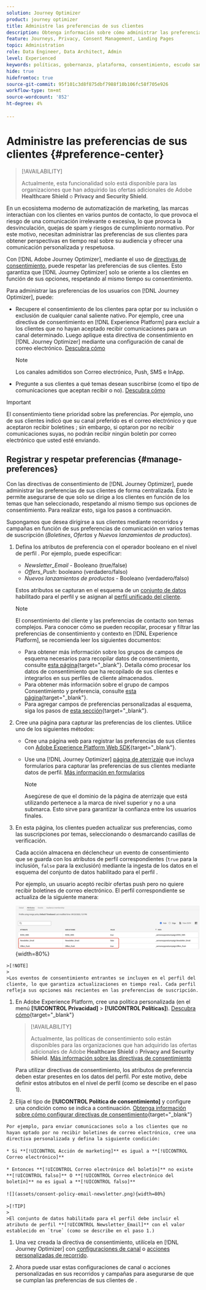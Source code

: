 ```yaml
---
solution: Journey Optimizer
product: journey optimizer
title: Administre las preferencias de sus clientes
description: Obtenga información sobre cómo administrar las preferencias de los usuarios mediante el uso de directivas de consentimiento
feature: Journeys, Privacy, Consent Management, Landing Pages
topic: Administration
role: Data Engineer, Data Architect, Admin
level: Experienced
keywords: políticas, gobernanza, plataforma, consentimiento, escudo sanitario
hide: true
hidefromtoc: true
source-git-commit: 95f101c3d8f875dbf7988f10b106fc58f705e926
workflow-type: tm+mt
source-wordcount: '852'
ht-degree: 4%

---
```


# Administre las preferencias de sus clientes {#preference-center}

>[!AVAILABILITY]
>
>Actualmente, esta funcionalidad solo está disponible para las organizaciones que han adquirido las ofertas adicionales de Adobe **Healthcare Shield** o **Privacy and Security Shield**.

En un ecosistema moderno de automatización de marketing, las marcas interactúan con los clientes en varios puntos de contacto, lo que provoca el riesgo de una comunicación irrelevante o excesiva, lo que provoca la desvinculación, quejas de spam y riesgos de cumplimiento normativo. Por este motivo, necesitan administrar las preferencias de sus clientes para obtener perspectivas en tiempo real sobre su audiencia y ofrecer una comunicación personalizada y respetuosa.

Con [!DNL Adobe Journey Optimizer], mediante el uso de [directivas de consentimiento](consent.md), puede respetar las preferencias de sus clientes<!-- in terms of **channels** and **topics**-->. Esto garantiza que [!DNL Journey Optimizer] solo se oriente a los clientes en función de sus opciones<!-- their preferred channels and on the subscription topics-->, respetando al mismo tiempo su consentimiento.

Para administrar las preferencias de los usuarios con [!DNL Journey Optimizer], puede:

* Recupere el consentimiento de los clientes para optar por su inclusión o exclusión de cualquier canal saliente nativo. Por ejemplo, cree una directiva de consentimiento en [!DNL Experience Platform] para excluir a los clientes que no hayan aceptado recibir comunicaciones para un canal determinado. Luego aplique esta directiva de consentimiento en [!DNL Journey Optimizer] mediante una configuración de canal de correo electrónico. [Descubra cómo](consent.md#surface-marketing-actions)

  >[!NOTE]
  >
  >Los canales admitidos son Correo electrónico, Push, SMS e InApp.<!--To check-->

* Pregunte a sus clientes a qué temas desean suscribirse (como el tipo de comunicaciones que aceptan recibir o no). [Descubra cómo](#manage-preferences)

>[!IMPORTANT]
>
>El consentimiento tiene prioridad sobre las preferencias. Por ejemplo, uno de sus clientes indicó que su canal preferido es el correo electrónico y que aceptaron recibir boletines <!-- they are interested in yoga-->; sin embargo, si optaron por no recibir comunicaciones suyas, no podrán recibir ningún boletín por correo electrónico que usted esté enviando<!-- on yoga-->.

## Registrar y respetar preferencias {#manage-preferences}

Con las directivas de consentimiento de [!DNL Journey Optimizer], puede administrar las preferencias de sus clientes de forma centralizada. Esto le permite asegurarse de que solo se dirige a los clientes en función de los temas que han seleccionado, respetando al mismo tiempo sus opciones de consentimiento. Para realizar esto, siga los pasos a continuación.

Supongamos que desea dirigirse a sus clientes mediante recorridos y campañas en función de sus preferencias de comunicación en varios temas de suscripción (*Boletines*, *Ofertas* y *Nuevos lanzamientos de productos*).

1. Defina los atributos de preferencia con el operador booleano en el nivel de perfil <!--how??-->. Por ejemplo, puede especificar:

   * *Newsletter_Email* - Booleano (true/false)
   * *Offers_Push*: booleano (verdadero/falso)
   * *Nuevos lanzamientos de productos* - Booleano (verdadero/falso)

   Estos atributos se capturan en el esquema de un [conjunto de datos](../data/get-started-datasets.md) habilitado para el perfil y se asignan al [perfil unificado del cliente](../audience/get-started-profiles.md).

   >[!NOTE]
   >
   >El consentimiento del cliente y las preferencias de contacto son temas complejos. Para conocer cómo se pueden recopilar, procesar y filtrar las preferencias de consentimiento y contexto en [!DNL Experience Platform], se recomienda leer los siguientes documentos:
   >
   >* Para obtener más información sobre los grupos de campos de esquema necesarios para recopilar datos de consentimiento, consulte [esta página](https://experienceleague.adobe.com/en/docs/experience-platform/landing/governance-privacy-security/consent/adobe/overview){target="_blank"}. Detalla cómo procesar los datos de consentimiento que ha recopilado de sus clientes e integrarlos en sus perfiles de cliente almacenados.
   >* Para obtener más información sobre el grupo de campos Consentimiento y preferencia, consulte [esta página](https://experienceleague.adobe.com/en/docs/experience-platform/xdm/field-groups/profile/consents#ingest){target="_blank"}.
   >* Para agregar campos de preferencias personalizadas al esquema, siga los pasos de [esta sección](https://experienceleague.adobe.com/en/docs/experience-platform/landing/governance-privacy-security/consent/adobe/dataset#custom-consent){target="_blank"}.

1. Cree una página para capturar las preferencias de los clientes. Utilice uno de los siguientes métodos:

   * Cree una página web para registrar las preferencias de sus clientes con [Adobe Experience Platform Web SDK](https://experienceleague.adobe.com/en/docs/experience-platform/web-sdk/home){target="_blank"}.

   * Use una [!DNL Journey Optimizer] [página de aterrizaje](../landing-pages/create-lp.md) que incluya formularios para capturar las preferencias de sus clientes mediante datos de perfil.  [Más información en formularios](../landing-pages/lp-forms.md) <!--Forms not released/announced yet - TBC-->

     >[!NOTE]
     >
     >Asegúrese de que el dominio de la página de aterrizaje que está utilizando pertenece a la marca de nivel superior y no a una submarca. Esto sirve para garantizar la confianza entre los usuarios finales. <!--Please clarify-->

1. En esta página, los clientes pueden actualizar sus preferencias, como las suscripciones por temas, seleccionando o desmarcando casillas de verificación.

   Cada acción almacena en déclencheur un evento de consentimiento que se guarda con los atributos de perfil correspondientes (`true` para la inclusión, `false` para la exclusión) mediante la ingesta de los datos en el esquema del conjunto de datos habilitado para el perfil <!-- that contains the corresponding preference fields-->.

   <!--Record your users' preferences through the web page or landing page that you created. The data is saved against the corresponding profile, meaning that the preference data is ingested into a Profile-enabled dataset whose schema contains consent/preference fields.-->

   Por ejemplo, un usuario <!--whose email address is john.black@lumamail.com--> aceptó recibir ofertas push pero no quiere recibir boletines de correo electrónico. El perfil correspondiente se actualiza de la siguiente manera:

   ![](assets/profile-preference-attributes.png){width=80%}

<!--The corresponding profile dataset is updated as follows:

|Attribute = Email id | Attribute = Offers_Push | Attribute = Newsletters_Email |
|---------|----------|---------|
| john.black@lumamail.com | Y | N |-->

    >[!NOTE]
    >
    >Los eventos de consentimiento entrantes se incluyen en el perfil del cliente, lo que garantiza actualizaciones en tiempo real. Cada perfil refleja sus opciones más recientes en las preferencias de suscripción.

1. En Adobe Experience Platform, cree una política personalizada (en el menú **[!UICONTROL Privacidad]** > **[!UICONTROL Políticas]**). [Descubra cómo](https://experienceleague.adobe.com/docs/experience-platform/data-governance/policies/user-guide.html?lang=es#create-policy){target="_blank"}

   >[!AVAILABILITY]
   >
   >Actualmente, las políticas de consentimiento solo están disponibles para las organizaciones que han adquirido las ofertas adicionales de Adobe **Healthcare Shield** o **Privacy and Security Shield**. [Más información sobre las directivas de consentimiento](consent.md)

   Para utilizar directivas de consentimiento, los atributos de preferencia deben estar presentes en los datos del perfil. Por este motivo, debe definir estos atributos en el nivel de perfil (como se describe en el paso 1).

1. Elija el tipo de **[!UICONTROL Política de consentimiento]** y configure una condición como se indica a continuación. [Obtenga información sobre cómo configurar directivas de consentimiento](https://experienceleague.adobe.com/docs/experience-platform/data-governance/policies/user-guide.html?lang=es#consent-policy){target="_blank"}

<!--Consent policies are comprised of two logical components:

* **If**: The condition that will trigger the policy check, based on a certain marketing action (email, SMS, push, custom action, etc.) being performed, the presence of certain data usage labels, or a combination of the two.

* **Then**: The consent attribute must be present for a profile to be included in the action that triggered the policy. More than one field can also be selected.-->

    Por ejemplo, para enviar comunicaciones solo a los clientes que no hayan optado por no recibir boletines de correo electrónico, cree una directiva personalizada y defina la siguiente condición:
    
    * Si **[!UICONTROL Acción de marketing]** es igual a **[!UICONTROL Correo electrónico]**
    
    * Entonces **[!UICONTROL Correo electrónico del boletín]** no existe **[!UICONTROL falso]** O **[!UICONTROL Correo electrónico del boletín]** no es igual a **[!UICONTROL falso]**
    
    ![](assets/consent-policy-email-newsletter.png){width=80%}
    
    >[!TIP]
    >
    >El conjunto de datos habilitado para el perfil debe incluir el atributo de perfil **[!UICONTROL Newsletter_Email]** con el valor establecido en `true` (como se describe en el paso 1.)

1. Una vez creada la directiva de consentimiento, utilícela en [!DNL Journey Optimizer] con [configuraciones de canal](consent.md#surface-marketing-actions) o [acciones personalizadas de recorrido](consent.md#journey-custom-actions).

1. Ahora puede usar estas configuraciones de canal o acciones personalizadas en sus recorridos y campañas para asegurarse de que se cumplan las preferencias de sus clientes de <!--targeted-->.
